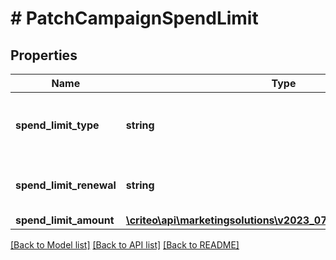 # # PatchCampaignSpendLimit

## Properties

Name | Type | Description | Notes
------------ | ------------- | ------------- | -------------
**spend_limit_type** | **string** | Whether your spend limit is capped or not | [optional]
**spend_limit_renewal** | **string** | The pace of the spend limit renewal | [optional]
**spend_limit_amount** | [**\criteo\api\marketingsolutions\v2023_07\Model\NillableDecimal**](NillableDecimal.md) |  | [optional]

[[Back to Model list]](../../README.md#models) [[Back to API list]](../../README.md#endpoints) [[Back to README]](../../README.md)
